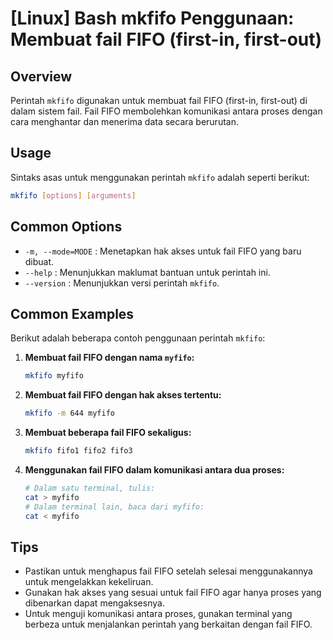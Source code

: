 # [Linux] Bash mkfifo Penggunaan: Membuat fail FIFO (first-in, first-out)

## Overview
Perintah `mkfifo` digunakan untuk membuat fail FIFO (first-in, first-out) di dalam sistem fail. Fail FIFO membolehkan komunikasi antara proses dengan cara menghantar dan menerima data secara berurutan.

## Usage
Sintaks asas untuk menggunakan perintah `mkfifo` adalah seperti berikut:

```bash
mkfifo [options] [arguments]
```

## Common Options
- `-m, --mode=MODE` : Menetapkan hak akses untuk fail FIFO yang baru dibuat.
- `--help` : Menunjukkan maklumat bantuan untuk perintah ini.
- `--version` : Menunjukkan versi perintah `mkfifo`.

## Common Examples
Berikut adalah beberapa contoh penggunaan perintah `mkfifo`:

1. **Membuat fail FIFO dengan nama `myfifo`:**
   ```bash
   mkfifo myfifo
   ```

2. **Membuat fail FIFO dengan hak akses tertentu:**
   ```bash
   mkfifo -m 644 myfifo
   ```

3. **Membuat beberapa fail FIFO sekaligus:**
   ```bash
   mkfifo fifo1 fifo2 fifo3
   ```

4. **Menggunakan fail FIFO dalam komunikasi antara dua proses:**
   ```bash
   # Dalam satu terminal, tulis:
   cat > myfifo
   # Dalam terminal lain, baca dari myfifo:
   cat < myfifo
   ```

## Tips
- Pastikan untuk menghapus fail FIFO setelah selesai menggunakannya untuk mengelakkan kekeliruan.
- Gunakan hak akses yang sesuai untuk fail FIFO agar hanya proses yang dibenarkan dapat mengaksesnya.
- Untuk menguji komunikasi antara proses, gunakan terminal yang berbeza untuk menjalankan perintah yang berkaitan dengan fail FIFO.